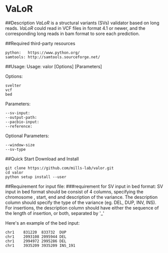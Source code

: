 # VaLoR
##Description
*VaLoR* is a structural variants (SVs) validator based on long reads.  *VaLoR* could read in VCF files in format 4.1 or newer, and the corresponding long reads in bam format to sore each prediction. 

##Required third-party resources
```
python:   https://www.python.org/ 
samtools: http://samtools.sourceforge.net/
```
##Usage:
Usage: valor [Options] [Parameters]

Options: 

	svelter
	vcf
	bed
	
Parameters:

	--sv-input:
	--output-path:
	--pacbio-input:
	--reference:
	
Optional Parameters:

	--window-size
	--sv-type
	

##Quick Start
Download and Install
```
git clone https://github.com/mills-lab/valor.git
cd valor
python setup install --user
```

##Requirement for input file:
###requirement for SV input in bed format:
SV input in bed format should be consist of 4 columns, specifying the chromosome , start, end and description of the variance. The description column should specify the type of the variance (eg. DEL, DUP, INV, INS). For insertions, the description column should have either the sequence of the length of insertion, or both, separated by '_' 

Here's an example of the bed input:
```
chr1	831220	833732	DUP
chr1	2093108	2095944	DEL
chr1	2994972	2995286	DEL
chr1	3935209	3935209	INS_191
```
